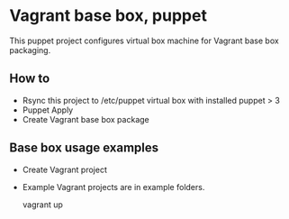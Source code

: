 Vagrant base box, puppet
========================

This puppet project configures virtual box machine for Vagrant base box packaging. 

How to
------
- Rsync this project to /etc/puppet virtual box with installed puppet > 3
- Puppet Apply
- Create Vagrant base box package

Base box usage examples
-----------------------
- Create Vagrant project
- Example Vagrant projects are in example folders.
	
	vagrant up
